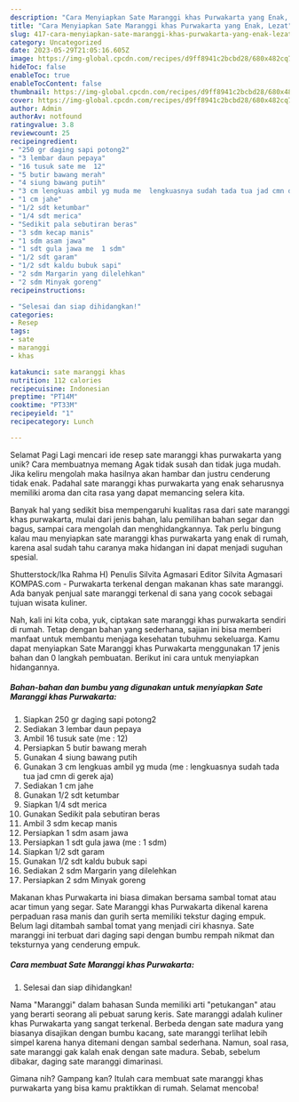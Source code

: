```yaml
---
description: "Cara Menyiapkan Sate Maranggi khas Purwakarta yang Enak, Lezat"
title: "Cara Menyiapkan Sate Maranggi khas Purwakarta yang Enak, Lezat"
slug: 417-cara-menyiapkan-sate-maranggi-khas-purwakarta-yang-enak-lezat
category: Uncategorized
date: 2023-05-29T21:05:16.605Z
image: https://img-global.cpcdn.com/recipes/d9ff8941c2bcbd28/680x482cq70/sate-maranggi-khas-purwakarta-foto-resep-utama.jpg
hideToc: false
enableToc: true
enableTocContent: false
thumbnail: https://img-global.cpcdn.com/recipes/d9ff8941c2bcbd28/680x482cq70/sate-maranggi-khas-purwakarta-foto-resep-utama.jpg
cover: https://img-global.cpcdn.com/recipes/d9ff8941c2bcbd28/680x482cq70/sate-maranggi-khas-purwakarta-foto-resep-utama.jpg
author: Admin
authorAv: notfound
ratingvalue: 3.8
reviewcount: 25
recipeingredient:
- "250 gr daging sapi potong2"
- "3 lembar daun pepaya"
- "16 tusuk sate me  12"
- "5 butir bawang merah"
- "4 siung bawang putih"
- "3 cm lengkuas ambil yg muda me  lengkuasnya sudah tada tua jad cmn di gerek aja"
- "1 cm jahe"
- "1/2 sdt ketumbar"
- "1/4 sdt merica"
- "Sedikit pala sebutiran beras"
- "3 sdm kecap manis"
- "1 sdm asam jawa"
- "1 sdt gula jawa me  1 sdm"
- "1/2 sdt garam"
- "1/2 sdt kaldu bubuk sapi"
- "2 sdm Margarin yang dilelehkan"
- "2 sdm Minyak goreng"
recipeinstructions:

- "Selesai dan siap dihidangkan!"
categories:
- Resep
tags:
- sate
- maranggi
- khas

katakunci: sate maranggi khas 
nutrition: 112 calories
recipecuisine: Indonesian
preptime: "PT14M"
cooktime: "PT33M"
recipeyield: "1"
recipecategory: Lunch

---
```



Selamat Pagi Lagi mencari ide resep sate maranggi khas purwakarta yang unik? Cara membuatnya memang Agak tidak susah dan tidak juga mudah. Jika keliru mengolah maka hasilnya akan hambar dan justru cenderung tidak enak. Padahal sate maranggi khas purwakarta yang enak seharusnya memiliki aroma dan cita rasa yang dapat memancing selera kita.


Banyak hal yang sedikit bisa mempengaruhi kualitas rasa dari sate maranggi khas purwakarta, mulai dari jenis bahan, lalu pemilihan bahan segar dan bagus, sampai cara mengolah dan menghidangkannya. Tak perlu bingung kalau mau menyiapkan sate maranggi khas purwakarta yang enak di rumah, karena asal sudah tahu caranya maka hidangan ini dapat menjadi suguhan spesial.

Shutterstock/Ika Rahma H) Penulis Silvita Agmasari Editor Silvita Agmasari KOMPAS.com - Purwakarta terkenal dengan makanan khas sate maranggi. Ada banyak penjual sate maranggi terkenal di sana yang cocok sebagai tujuan wisata kuliner.


Nah, kali ini kita coba, yuk, ciptakan sate maranggi khas purwakarta sendiri di rumah. Tetap dengan bahan yang sederhana, sajian ini bisa memberi manfaat untuk membantu menjaga kesehatan tubuhmu sekeluarga. Kamu dapat menyiapkan Sate Maranggi khas Purwakarta menggunakan 17 jenis bahan dan 0 langkah pembuatan. Berikut ini cara untuk menyiapkan hidangannya.

<!--inarticleads1-->

##### Bahan-bahan dan bumbu yang digunakan untuk menyiapkan Sate Maranggi khas Purwakarta:

1. Siapkan 250 gr daging sapi potong2
1. Sediakan 3 lembar daun pepaya
1. Ambil 16 tusuk sate (me : 12)
1. Persiapkan 5 butir bawang merah
1. Gunakan 4 siung bawang putih
1. Gunakan 3 cm lengkuas ambil yg muda (me : lengkuasnya sudah tada tua jad cmn di gerek aja)
1. Sediakan 1 cm jahe
1. Gunakan 1/2 sdt ketumbar
1. Siapkan 1/4 sdt merica
1. Gunakan Sedikit pala sebutiran beras
1. Ambil 3 sdm kecap manis
1. Persiapkan 1 sdm asam jawa
1. Persiapkan 1 sdt gula jawa (me : 1 sdm)
1. Siapkan 1/2 sdt garam
1. Gunakan 1/2 sdt kaldu bubuk sapi
1. Sediakan 2 sdm Margarin yang dilelehkan
1. Persiapkan 2 sdm Minyak goreng


Makanan khas Purwakarta ini biasa dimakan bersama sambal tomat atau acar timun yang segar. Sate Maranggi khas Purwakarta dikenal karena perpaduan rasa manis dan gurih serta memiliki tekstur daging empuk. Belum lagi ditambah sambal tomat yang menjadi ciri khasnya. Sate maranggi ini terbuat dari daging sapi dengan bumbu rempah nikmat dan teksturnya yang cenderung empuk. 

<!--inarticleads2-->

##### Cara membuat Sate Maranggi khas Purwakarta:


1. Selesai dan siap dihidangkan!

Nama &#34;Maranggi&#34; dalam bahasan Sunda memiliki arti &#34;petukangan&#34; atau yang berarti seorang ali pebuat sarung keris. Sate maranggi adalah kuliner khas Purwakarta yang sangat terkenal. Berbeda dengan sate madura yang biasanya disajikan dengan bumbu kacang, sate maranggi terlihat lebih simpel karena hanya ditemani dengan sambal sederhana. Namun, soal rasa, sate maranggi gak kalah enak dengan sate madura. Sebab, sebelum dibakar, daging sate maranggi dimarinasi. 

Gimana nih? Gampang kan? Itulah cara membuat sate maranggi khas purwakarta yang bisa kamu praktikkan di rumah. Selamat mencoba!
